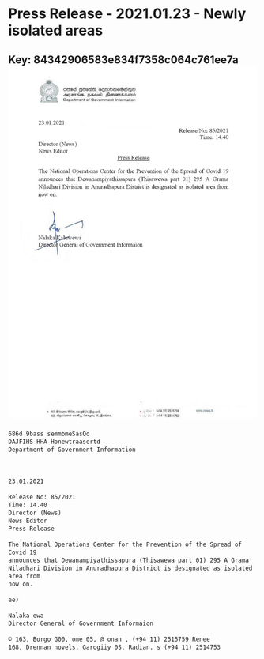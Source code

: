 # Press Release - 2021.01.23 - Newly isolated areas 
Key: 84342906583e834f7358c064c761ee7a 
![img](img/84342906583e834f7358c064c761ee7a.jpg)
---
```
686d 9bass semmbmeSasQo
DAJFIHS HHA Honewtraasertd
Department of Government Information

   

23.01.2021

Release No: 85/2021
Time: 14.40
Director (News)
News Editor
Press Release

The National Operations Center for the Prevention of the Spread of Covid 19
announces that Dewanampiyathissapura (Thisawewa part 01) 295 A Grama
Niladhari Division in Anuradhapura District is designated as isolated area from
now on.

ee)

Nalaka ewa
Director General of Government Informaion

© 163, Borgo G00, ome 05, @ onan , (+94 11) 2515759 Renee
168, Drennan novels, Garogiiy 0S, Radian. s (+94 11) 2514753

```
